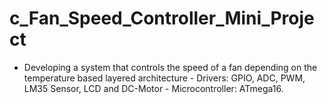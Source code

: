 # c_Fan_Speed_Controller_Mini_Project
- Developing a system that controls the speed of a fan depending on the temperature based layered architecture - Drivers: GPIO, ADC, PWM, LM35 Sensor, LCD and DC-Motor - Microcontroller: ATmega16.
